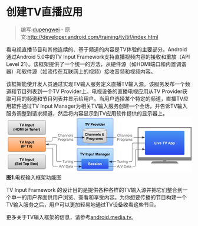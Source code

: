 # 创建TV直播应用

> 编写:[dupengwei](https://github.com/dupengwei) - 原文:http://developer.android.com/training/tv/tif/index.html

看电视直播节目和其他连续的、基于频道的内容是TV体验的主要部分。Android 通过Android 5.0中的TV Input Framework支持直播视频内容的接收和重放（API Level 21）。该框架提供了一个统一的方法，从硬件源（如HDMI端口和内置调谐器）和软件源（如流传在互联网上的视频）接收音频和视频内容。


该框架能使开发人员通过实现TV输入服务定义直播TV输入源。该服务发布一个频道和节目列表到一个TV Provider上。电视设备的直播电视应用从TV Provider获取可用的频道和节目列表并显示给用户。当用户选择某个特定的频道，直播TV应用软件通过TV Input Manager为相关TV输入服务创建一个会话，并告诉TV输入服务调整到请求频道，然后将内容显示到TV应用软件提供的显示器上。
![tv-tif-overview](tv-tif-overview.png)
**图1**.电视输入框架功能图

TV Input Framework 的设计目的是提供各种各样的TV输入源并把它们整合到一个单一的用户界面供用户浏览、查看和享受内容。为你想要传播的节目构建一个TV输入服务之后，用户可以更加轻易地通过TV设备收看这些节目。


更多关于TV输入框架的信息，请参考[android.media.tv](http://developer.android.com/reference/android/media/tv/package-summary.html)。

